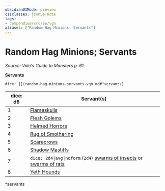 ```yaml
---
obsidianUIMode: preview
cssclasses: json5e-note
tags:
- compendium/src/5e/vgm
aliases: ["Random Hag Minions; Servants"]
---
```

# Random Hag Minions; Servants
*Source: Volo's Guide to Monsters p. 61* 

**Servants**

`dice: [](random-hag-minions-servants-vgm.md#^servants)`

| dice: d8 | Servant(s) |
|----------|------------|
| 1 | [Flameskulls](/3-Mechanics/CLI/bestiary/undead/flameskull.md) |
| 2 | [Flesh Golems](/3-Mechanics/CLI/bestiary/construct/flesh-golem.md) |
| 3 | [Helmed Horrors](/3-Mechanics/CLI/bestiary/construct/helmed-horror.md) |
| 4 | [Rug of Smothering](/3-Mechanics/CLI/bestiary/construct/rug-of-smothering.md) |
| 5 | [Scarecrows](/3-Mechanics/CLI/bestiary/construct/scarecrow.md) |
| 6 | [Shadow Mastiffs](/3-Mechanics/CLI/bestiary/monstrosity/shadow-mastiff-vgm.md) |
| 7 | `dice: 2d4\|avg\|noform` (`2d4`) [swarms of insects](/3-Mechanics/CLI/bestiary/beast/swarm-of-insects.md) or [swarms of rats](/3-Mechanics/CLI/bestiary/beast/swarm-of-rats.md) |
| 8 | [Yeth Hounds](/3-Mechanics/CLI/bestiary/fey/yeth-hound-vgm.md) |
^servants